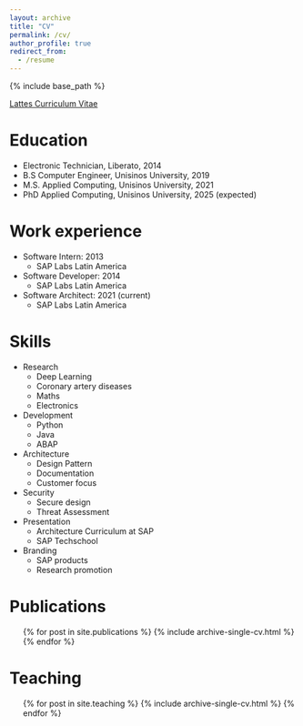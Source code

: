```yaml
---
layout: archive
title: "CV"
permalink: /cv/
author_profile: true
redirect_from:
  - /resume
---
```


{% include base_path %}

[Lattes Curriculum Vitae](http://lattes.cnpq.br/3769798668128552)

Education
======
* Electronic Technician, Liberato, 2014
* B.S Computer Engineer, Unisinos University, 2019
* M.S. Applied Computing, Unisinos University, 2021 
* PhD Applied Computing, Unisinos University, 2025 (expected)

Work experience
======
* Software Intern: 2013
  * SAP Labs Latin America
* Software Developer: 2014
  * SAP Labs Latin America
* Software Architect: 2021 (current)
  * SAP Labs Latin America
  
Skills
======
* Research
  * Deep Learning
  * Coronary artery diseases
  * Maths
  * Electronics
* Development
  * Python
  * Java
  * ABAP
* Architecture
  * Design Pattern
  * Documentation
  * Customer focus
* Security
  * Secure design
  * Threat Assessment
* Presentation
  * Architecture Curriculum at SAP
  * SAP Techschool 
* Branding
  * SAP products
  * Research promotion

Publications
======
  <ul>{% for post in site.publications %}
    {% include archive-single-cv.html %}
  {% endfor %}</ul>
  
<!-- Talks
======
  <ul>{% for post in site.talks %}
    {% include archive-single-talk-cv.html %}
  {% endfor %}</ul> -->
  
Teaching
======
  <ul>{% for post in site.teaching %}
    {% include archive-single-cv.html %}
  {% endfor %}</ul>
  
<!-- Service and leadership
======
* Currently signed in to 43 different slack teams -->
